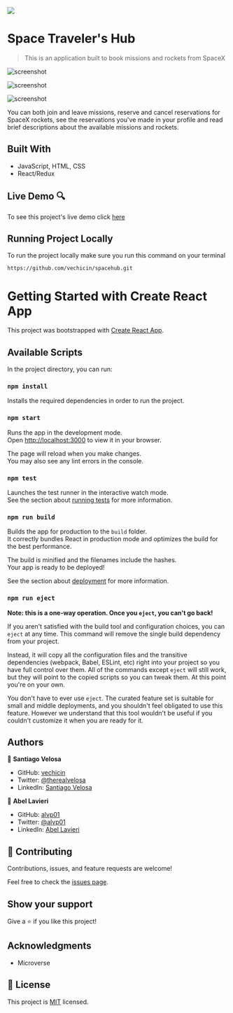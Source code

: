 ![](https://img.shields.io/badge/Microverse-blueviolet)

# Space Traveler's Hub

> This is an application built to book missions and rockets from SpaceX

![screenshot](./screenshot.png)

![screenshot](./screenshot2.png)

![screenshot](./screenshot3.png)

You can both join and leave missions, reserve and cancel reservations for SpaceX rockets, see the reservations you've made in your profile and read brief descriptions about the available missions and rockets.

## Built With

- JavaScript, HTML, CSS
- React/Redux

## Live Demo 🔍
To see this project's live demo click [here](https://agile-wave-13190.herokuapp.com/)

## Running Project Locally 

To run the project locally make sure you run this command on your terminal

`https://github.com/vechicin/spacehub.git`

# Getting Started with Create React App

This project was bootstrapped with [Create React App](https://github.com/facebook/create-react-app).

## Available Scripts

In the project directory, you can run:

### `npm install`

Installs the required dependencies in order to run the project.

### `npm start`

Runs the app in the development mode.\
Open [http://localhost:3000](http://localhost:3000) to view it in your browser.

The page will reload when you make changes.\
You may also see any lint errors in the console.

### `npm test`

Launches the test runner in the interactive watch mode.\
See the section about [running tests](https://facebook.github.io/create-react-app/docs/running-tests) for more information.

### `npm run build`

Builds the app for production to the `build` folder.\
It correctly bundles React in production mode and optimizes the build for the best performance.

The build is minified and the filenames include the hashes.\
Your app is ready to be deployed!

See the section about [deployment](https://facebook.github.io/create-react-app/docs/deployment) for more information.

### `npm run eject`

**Note: this is a one-way operation. Once you `eject`, you can't go back!**

If you aren't satisfied with the build tool and configuration choices, you can `eject` at any time. This command will remove the single build dependency from your project.

Instead, it will copy all the configuration files and the transitive dependencies (webpack, Babel, ESLint, etc) right into your project so you have full control over them. All of the commands except `eject` will still work, but they will point to the copied scripts so you can tweak them. At this point you're on your own.

You don't have to ever use `eject`. The curated feature set is suitable for small and middle deployments, and you shouldn't feel obligated to use this feature. However we understand that this tool wouldn't be useful if you couldn't customize it when you are ready for it.

## Authors

👤 **Santiago Velosa**

- GitHub: [vechicin](https://github.com/vechicin)
- Twitter: [@therealvelosa](https://twitter.com/therealvelosa)
- LinkedIn: [Santiago Velosa](https://www.linkedin.com/in/santiago-velosa-arias-5b7543112/)

👤 **Abel Lavieri**
- GitHub: [alvp01](https://github.com/alvp01)
- Twitter: [@alvp01](https://twitter.com/alvp01)
- LinkedIn: [Abel Lavieri](https://www.linkedin.com/in/alvp01/)

## 🤝 Contributing

Contributions, issues, and feature requests are welcome!

Feel free to check the [issues page](../../issues/).

## Show your support

Give a ⭐️ if you like this project!

## Acknowledgments

- Microverse

## 📝 License

This project is [MIT](./MIT.md) licensed.
